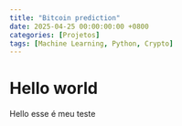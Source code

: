 ```yaml
---
title: "Bitcoin prediction"
date: 2025-04-25 00:00:00:00 +0800
categories: [Projetos]
tags: [Machine Learning, Python, Crypto]
---
```


# Hello world

Hello esse é meu teste